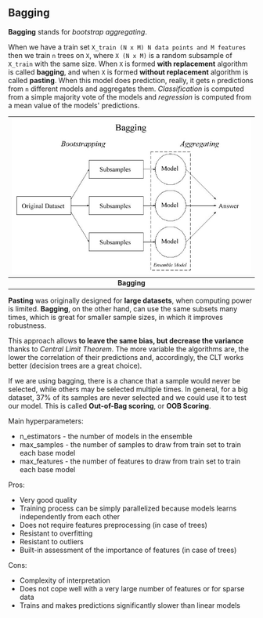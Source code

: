 ## Bagging

**Bagging** stands for *bootstrap aggregating*.

When we have a train set `X_train (N x M) N data points and M features` then we train `n` trees on `X`, where `X (N x M)` is a random subsample of `X_train` with the same size.
When `X` is formed **with replacement** algorithm is called **bagging**, and when `X` is formed **without replacement** algorithm is called **pasting**.
When this model does prediction, really, it gets `n` predictions from `n` different models and aggregates them.
*Classification* is computed from a simple majority vote of the models and *regression* is computed from a mean value of the models' predictions.

| ![bagging.jpg](../img/bagging.jpg) |
|:--:|
| <b>Bagging</b>|


**Pasting** was originally designed for **large datasets**, when computing power is limited. **Bagging**, on the other hand, can use the same subsets many times, which is great for smaller sample sizes, in which it improves robustness.

This approach allows **to leave the same bias, but decrease the variance** thanks to *Central Limit Theorem*.
The more variable the algorithms are, the lower the correlation of their predictions and, accordingly, the CLT works better (decision trees are a great choice).

If we are using bagging, there is a chance that a sample would never be selected, while others may be selected multiple times. In general, for a big dataset, 37% of its samples are never selected and we could use it to test our model. This is called **Out-of-Bag scoring**, or **OOB Scoring**.

Main hyperparameters:
- n_estimators - the number of models in the ensemble
- max_samples - the number of samples to draw from train set to train each base model
- max_features - the number of features to draw from train set to train each base model

Pros:
+ Very good quality
+ Training process can be simply parallelized because models learns independently from each other
+ Does not require features preprocessing (in case of trees)
+ Resistant to overfitting
+ Resistant to outliers
+ Built-in assessment of the importance of features (in case of trees)

Cons:
- Complexity of interpretation
- Does not cope well with a very large number of features or for sparse data
- Trains and makes predictions significantly slower than linear models